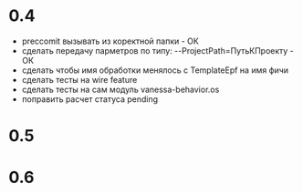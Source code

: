 # 0.4

* preccomit вызывать из коректной папки - ОК
* сделать передачу парметров по типу: --ProjectPath=ПутьКПроекту - ОК
* сделать чтобы имя обработки менялось с TemplateEpf на имя фичи
* сделать тесты на wire feature
* сделать тесты на сам модуль vanessa-behavior.os
* поправить расчет статуса pending


# 0.5




# 0.6
